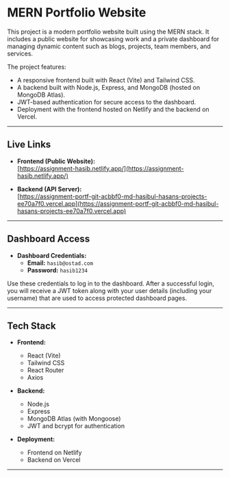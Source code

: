 # MERN Portfolio Website

This project is a modern portfolio website built using the MERN stack. It includes a public website for showcasing work and a private dashboard for managing dynamic content such as blogs, projects, team members, and services.

The project features:

- A responsive frontend built with React (Vite) and Tailwind CSS.
- A backend built with Node.js, Express, and MongoDB (hosted on MongoDB Atlas).
- JWT-based authentication for secure access to the dashboard.
- Deployment with the frontend hosted on Netlify and the backend on Vercel.

---

## Live Links

- **Frontend (Public Website):**  
  [https://assignment-hasib.netlify.app/](https://assignment-hasib.netlify.app/)

- **Backend (API Server):**  
  [https://assignment-portf-git-acbbf0-md-hasibul-hasans-projects-ee70a7f0.vercel.app](https://assignment-portf-git-acbbf0-md-hasibul-hasans-projects-ee70a7f0.vercel.app)

---

## Dashboard Access

- **Dashboard Credentials:**
  - **Email:** `hasib@ostad.com`
  - **Password:** `hasib1234`

Use these credentials to log in to the dashboard. After a successful login, you will receive a JWT token along with your user details (including your username) that are used to access protected dashboard pages.

---

## Tech Stack

- **Frontend:**

  - React (Vite)
  - Tailwind CSS
  - React Router
  - Axios

- **Backend:**

  - Node.js
  - Express
  - MongoDB Atlas (with Mongoose)
  - JWT and bcrypt for authentication

- **Deployment:**
  - Frontend on Netlify
  - Backend on Vercel

---
